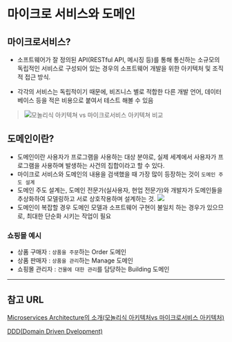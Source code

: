 # 마이크로 서비스와 도메인

## 마이크로서비스?
- 소프트웨어가 잘 정의된 API(RESTful API, 메시징 등)를 통해 통신하는 소규모의 독립적인 서비스로 구성되어 있는 경우의 소프트웨어 개발을 위한 아키텍처 및 조직적 접근 방식.

- 각각의 서비스는 독립적이기 때문에, 비즈니스 별로  적합한 다른 개발 언어, 데이터베이스 등을 적은 비용으로 붙여서 테스트 해볼 수 있음

> ![](https://user-images.githubusercontent.com/4746025/153619223-6b88a930-8b97-4538-bd30-4423193c217e.png)모놀리식 아키텍쳐 vs 마이크로서비스 아키텍쳐 비교


## 도메인이란?
- 도메인이란 사용자가 프로그램을 사용하는 대상 분야로, 실제 세계에서 사용자가 프로그램을 사용하며 발생하는 사건의 집합이라고 할 수 있다. 
- 마이크로 서비스와 도메인의 내용을 검색했을 때 가장 많이 등장하는 것이 `도메인 주도 설계`
- 도메인 주도 설계는, 도메인 전문가(실사용자, 현업 전문가)와 개발자가 도메인들을 추상화하여 모델링하고 서로 상호작용하며 설계하는 것.
![](https://user-images.githubusercontent.com/4746025/153619229-105784d4-7a71-4c59-967a-459d60e56744.png)
- 도메인이 복잡할 경우 도메인 모델과 소프트웨어 구현이 불일치 하는 경우가 있으므로, 최대한 단순화 시키는 작업이 필요 


### 쇼핑몰 예시
- 상품 구매자 : `상품을 주문`하는 Order 도메인
- 상품 판매자 : `상품을 관리`하는 Manage 도메인
- 쇼핑몰 관리자 : `건물에 대한 관리`를 담당하는 Building 도메인

---

## 참고 URL

[Microservices Architecture의 소개(모놀리식 아키텍처vs 마이크로서비스 아키텍처)](https://sas-study.tistory.com/264)

[DDD(Domain Driven Dvelopment)](https://velog.io/@sds1vrk/DDDDomain-Driven-Dvelopment)

